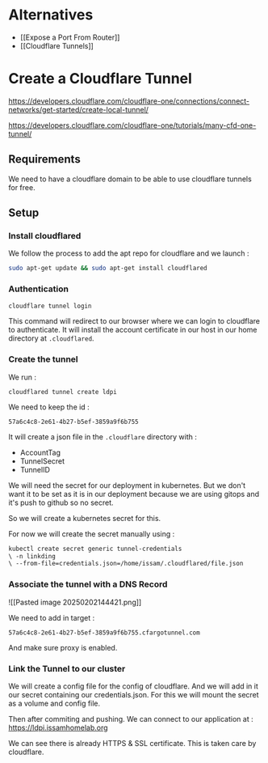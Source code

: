 # Alternatives

* [[Expose a Port From Router]]
* [[Cloudflare Tunnels]]

# Create a Cloudflare Tunnel

https://developers.cloudflare.com/cloudflare-one/connections/connect-networks/get-started/create-local-tunnel/

https://developers.cloudflare.com/cloudflare-one/tutorials/many-cfd-one-tunnel/

## Requirements

We need to have a cloudflare domain to be able to use cloudflare tunnels for free.

## Setup

### Install cloudflared

We follow the process to add the apt repo for cloudflare and we launch : 

``` bash
sudo apt-get update && sudo apt-get install cloudflared
```

### Authentication

``` bash
cloudflare tunnel login
```

This command will redirect to our browser where we can login to cloudflare to authenticate. It will install the account certificate in our host in our home directory at `.cloudflared`.

### Create the tunnel

We run : 
```
cloudflared tunnel create ldpi
```

We need to keep the id : 
```
57a6c4c8-2e61-4b27-b5ef-3859a9f6b755
```

It will create a json file in the `.cloudflare` directory with : 
- AccountTag
- TunnelSecret
- TunnelID

We will need the secret for our deployment in kubernetes. But we don't want it to be set as it is in our deployment because we are using gitops and it's push to github so no secret.

So we will create a kubernetes secret for this.

For now we will create the secret manually using : 
``` bash
kubectl create secret generic tunnel-credentials 
\ -n linkding
\ --from-file=credentials.json=/home/issam/.cloudflared/file.json
```

### Associate the tunnel with a DNS Record

![[Pasted image 20250202144421.png]]

We need to add in target : 
```
57a6c4c8-2e61-4b27-b5ef-3859a9f6b755.cfargotunnel.com
```
And make sure proxy is enabled.

### Link the Tunnel to our cluster

We will create a config file for the config of cloudflare.
And we will add in it our secret containing our credentials.json.
For this we will mount the secret as a volume and config file.

Then after commiting and pushing. We can connect to our application at : 
https://ldpi.issamhomelab.org

We can see there is already HTTPS & SSL certificate. This is taken care by cloudflare.